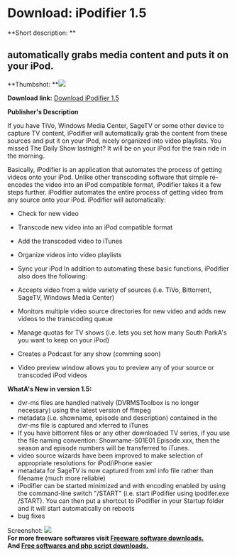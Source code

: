 # Download: iPodifier 1.5

**Short description: **

## automatically grabs media content and puts it on your iPod.

  
**Thumbshot: **![](http://www.freewarefiles.com/screenshot/ipodifier15_md.jpg)   
  
**Download link:** [Download iPodifier 1.5](http://freesoftwares.boysofts.com/IPodifier_program_40253.html)  
  

**Publisher's Description**  
  

If you have TiVo, Windows Media Center, SageTV or some other device to capture
TV content, iPodifier will automatically grab the content from these sources
and put it on your iPod, nicely organized into video playlists. You missed The
Daily Show lastnight? It will be on your iPod for the train ride in the
morning.

Basically, iPodifier is an application that automates the process of getting
videos onto your iPod. Unlike other transcoding software that simple re-
encodes the video into an iPod compatible format, iPodifier takes it a few
steps further. iPodifier automates the entire process of getting video from
any source onto your iPod. iPodifier will automatically:

  * Check for new video 
  * Transcode new video into an iPod compatible format 
  * Add the transcoded video to iTunes 
  * Organize videos into video playlists 
  * Sync your iPod 
In addition to automating these basic functions, iPodifier also does the
following:

  * Accepts video from a wide variety of sources (i.e. TiVo, Bittorrent, SageTV, Windows Media Center) 
  * Monitors multiple video source directories for new video and adds new videos to the transcoding queue 
  * Manage quotas for TV shows (i.e. lets you set how many South ParkA's you want to keep on your iPod) 
  * Creates a Podcast for any show (comming soon) 
  * Video preview window allows you to preview any of your source or transcoded iPod videos 

**WhatA's New in version 1.5:**

  * dvr-ms files are handled natively (DVRMSToolbox is no longer necessary) using the latest version of ffmpeg 
  * metadata (i.e. showname, episode and description) contained in the dvr-ms file is captured and xferred to iTunes 
  * If you have bittorrent files or any other downloaded TV series, if you use the file naming convention: Showname-S01E01 Episode.xxx, then the season and episode numbers will be transferred to iTunes. 
  * video source wizards have been improved to make selection of appropriate resolutions for iPod/iPhone easier 
  * metadata for SageTV is now captured from xml info file rather than filename (much more reliable) 
  * iPodifier can be started minimized and with encoding enabled by using the command-line switch "/START" (i.e. start iPodifier using ipodifer.exe /START). You can then put a shortcut to iPodifier in your Startup folder and it will start automatically on reboots 
  * bug fixes 

  
  
Screenshot: ![](http://www.freewarefiles.com/screenshot/ipodifier15.jpg)  
**For more freeware softwares visit [Freeware software downloads.](http://freesoftwares.boysofts.com/)**   
**And [Free softwares and php script downloads.](http://www.boysofts.com/)**

